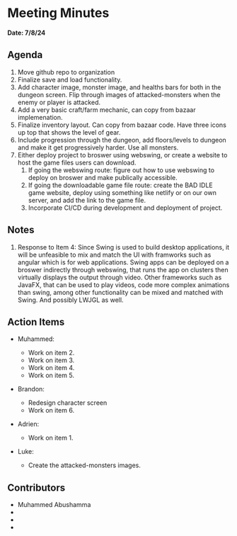 # Meeting Minutes
**Date: 7/8/24**

## Agenda
1. Move github repo to organization
2. Finalize save and load functionality.
3. Add character image, monster image, and healths bars for both in the dungeon screen. Flip through images of attacked-monsters when the enemy or player is attacked. 
4. Add a very basic craft/farm mechanic, can copy from bazaar implemenation. 
5. Finalize inventory layout. Can copy from bazaar code. Have three icons up top that shows the level of gear. 
6. Include progression through the dungeon, add floors/levels to dungeon and make it get progressively harder. Use all monsters. 
7. Either deploy project to broswer using webswing, or create a website to host the game files users can download.
   1. If going the webswing route: figure out how to use webswing to deploy on broswer and make publically accessible.
   2. If going the downloadable game file route: create the BAD IDLE game website, deploy using something like netlify or on our own server, and add the link to the game file. 
   3. Incorporate CI/CD during development and deployment of project.

## Notes
1. Response to Item 4: Since Swing is used to build desktop applications, it will be unfeasible to mix and match the UI with framworks such as angular which is for web applications. Swing apps can be deployed on a broswer indirectly through webswing, that runs the app on clusters then virtually displays the output through video. Other frameworks such as JavaFX, that can be used to play videos, code more complex animations than swing, among other functionality can be mixed and matched with Swing. And possibly LWJGL as well. 

## Action Items
* Muhammed:
    * Work on item 2.
    * Work on item 3.
    * Work on item 4.
    * Work on item 5.
 
* Brandon:
    * Redesign character screen 
    * Work on item 6.
 
* Adrien:
    * Work on item 1.
 
* Luke:
   * Create the attacked-monsters images.

## Contributors
* Muhammed Abushamma
*
*
*

